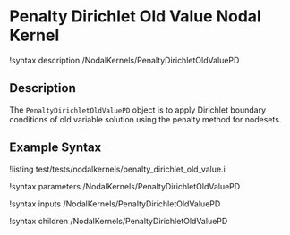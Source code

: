 # Penalty Dirichlet Old Value Nodal Kernel

!syntax description /NodalKernels/PenaltyDirichletOldValuePD

## Description

The `PenaltyDirichletOldValuePD` object is to apply Dirichlet boundary conditions of old variable solution using the penalty method for nodesets.

## Example Syntax

!listing test/tests/nodalkernels/penalty_dirichlet_old_value.i

!syntax parameters /NodalKernels/PenaltyDirichletOldValuePD

!syntax inputs /NodalKernels/PenaltyDirichletOldValuePD

!syntax children /NodalKernels/PenaltyDirichletOldValuePD
